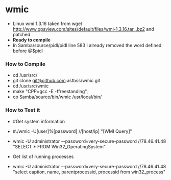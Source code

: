 # wmic
- Linux wmi 1.3.16 taken from wget http://www.opsview.com/sites/default/files/wmi-1.3.16.tar_.bz2  and patched. 
- **Ready to compile**
- In Samba/source/pidl/pidl line 583 I already removed the word defined before @$pidl

### How to Compile
- cd /usr/src/
- git clone git@github.com:astbss/wmic.git
- cd /usr/src/wmic
- make "CPP=gcc -E -ffreestanding",
- cp Samba/source/bin/wmic /usr/local/bin/

### How to Test it
- #Get system information
- #./wmic -U[user]%[password] //[host/ip] "[WMI Query]"
- wmic -U administrator --password=very-secure-password //78.46.41.48 "SELECT * FROM Win32_OperatingSystem"

- Get list of running processes
- wmic -U administrator --password=very-secure-password //78.46.41.48 "select caption, name, parentprocessid, processid from win32_process"
